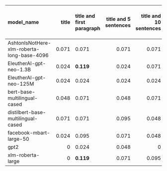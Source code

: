 | model_name                                 |   title | title and first paragraph   |   title and 5 sentences |   title and 10 sentences | title and first sentence each paragraph   |   raw text |
|:-------------------------------------------|--------:|:----------------------------|------------------------:|-------------------------:|:------------------------------------------|-----------:|
| AshtonIsNotHere-xlm-roberta-long-base-4096 |   0.071 | 0.071                       |                   0.071 |                    0.071 | **0.119**                                 |      0.095 |
| EleutherAI-gpt-neo-1.3B                    |   0.024 | **0.119**                   |                   0.024 |                    0.071 | 0.024                                     |      0.071 |
| EleutherAI-gpt-neo-125M                    |   0.024 | 0.024                       |                   0.024 |                    0.024 | 0.024                                     |      0.071 |
| bert-base-multilingual-cased               |   0.048 | 0.071                       |                   0.048 |                    0.071 | 0.071                                     |      0.095 |
| distilbert-base-multilingual-cased         |   0.071 | 0.071                       |                   0.095 |                    0.048 | 0.095                                     |      0.095 |
| facebook-mbart-large-50                    |   0.024 | 0.095                       |                   0.071 |                    0.048 | 0.071                                     |      0.071 |
| gpt2                                       |   0     | 0.024                       |                   0.048 |                    0     | 0.048                                     |      0.048 |
| xlm-roberta-large                          |   0     | **0.119**                   |                   0.071 |                    0.095 | 0.095                                     |      0.048 |